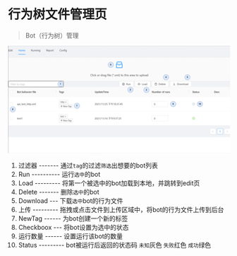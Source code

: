 # 行为树文件管理页
> Bot（行为树）管理

![img](../../res/home.png)

1. 过滤器 ------- 通过`tag`的过滤`筛选`出想要的bot列表
2. Run ---------- 运行`选中`的bot
3. Load --------- 将第一个被选中的bot加载到本地，并跳转到edit页
4. Delete ------- 删除`选中`的bot
5. Download --- 下载`选中`bot的行为文件
6. 上传 --------- 拖拽或点击文件到上传区域中，将bot的行为文件上传到后台
7. NewTag ------ 为bot创建一个新的标签
8. Checkboox --- 将bot设置为选中的状态
9. 运行数量 ------ 设置运行该bot的数量
10. Status --------- bot被运行后返回的状态码 `未知`灰色 `失败`红色 `成功`绿色
